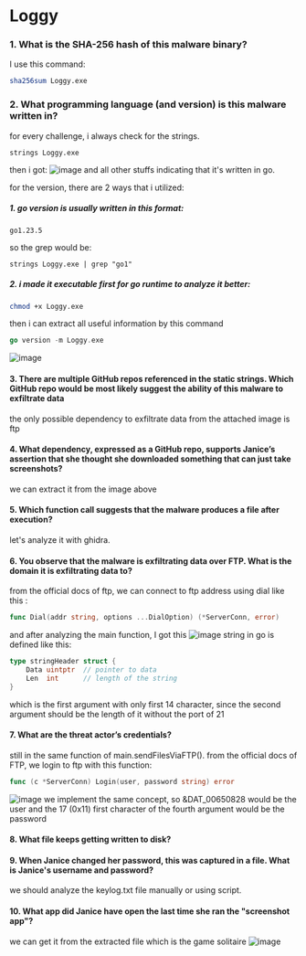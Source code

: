 # Loggy
### 1. What is the SHA-256 hash of this malware binary?
I use this command:
```bash
sha256sum Loggy.exe
```

### 2. What programming language (and version) is this malware written in?
for every challenge, i always check for the strings.
```
strings Loggy.exe
```
then i got:
![image](https://hackmd.io/_uploads/r1lAiZTblx.png)
and all other stuffs indicating that it's written in go.

for the version, there are 2 ways that i utilized:
##### 1. go version is usually written in this format:
```
go1.23.5
```

so the grep would be:
```
strings Loggy.exe | grep "go1"
```

##### 2. i made it executable first for go runtime to analyze it better:
```bash
chmod +x Loggy.exe
```

then i can extract all useful information by this command
```go
go version -m Loggy.exe
```
![image](https://hackmd.io/_uploads/BkcahfTbxx.png)

#### 3. There are multiple GitHub repos referenced in the static strings. Which GitHub repo would be most likely suggest the ability of this malware to exfiltrate data

the only possible dependency to exfiltrate data from the attached image is ftp

#### 4. What dependency, expressed as a GitHub repo, supports Janice’s assertion that she thought she downloaded something that can just take screenshots?

we can extract it from the image above

#### 5. Which function call suggests that the malware produces a file after execution?
let's analyze it with ghidra.
#### 6. You observe that the malware is exfiltrating data over FTP. What is the domain it is exfiltrating data to?
from the official docs of ftp, we can connect to ftp address using dial like this :
```go
func Dial(addr string, options ...DialOption) (*ServerConn, error)
```
and after analyzing the main function, I got this
![image](https://hackmd.io/_uploads/rJP9x7TZll.png)
string in go is defined like this:
```go
type stringHeader struct {
    Data uintptr  // pointer to data
    Len  int      // length of the string
}
```
which is the first argument with only first 14 character, since the second argument should be the length of it without the port of 21
#### 7. What are the threat actor’s credentials?
still in the same function of main.sendFilesViaFTP().
from the official docs of FTP, we login to ftp with this function:
```go
func (c *ServerConn) Login(user, password string) error
```
![image](https://hackmd.io/_uploads/rykVX7TWlg.png)
we implement the same concept, so &DAT_00650828 would be the user and the 17 (0x11) first character of the fourth argument would be the password

#### 8. What file keeps getting written to disk?

#### 9. When Janice changed her password, this was captured in a file. What is Janice's username and password?
we should analyze the keylog.txt file manually or using script.
#### 10. What app did Janice have open the last time she ran the "screenshot app"?
we can get it from the extracted file which is the game solitaire
![image](https://hackmd.io/_uploads/rkB8V7Tbxg.png)




